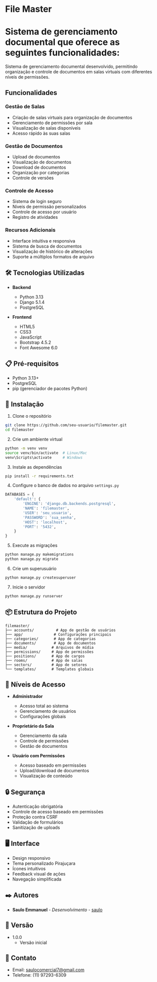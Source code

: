 # File Master


Sistema de gerenciamento documental que oferece as seguintes funcionalidades:
=======
Sistema de gerenciamento documental desenvolvido, permitindo organização e controle de documentos em salas virtuais com diferentes níveis de permissões.

## Funcionalidades

### Gestão de Salas
- Criação de salas virtuais para organização de documentos
- Gerenciamento de permissões por sala
- Visualização de salas disponíveis
- Acesso rápido às suas salas

### Gestão de Documentos
- Upload de documentos
- Visualização de documentos
- Download de documentos
- Organização por categorias
- Controle de versões

### Controle de Acesso
- Sistema de login seguro
- Níveis de permissão personalizados
- Controle de acesso por usuário
- Registro de atividades

### Recursos Adicionais
- Interface intuitiva e responsiva
- Sistema de busca de documentos
- Visualização de histórico de alterações
- Suporte a múltiplos formatos de arquivo

## 🛠️ Tecnologias Utilizadas

- **Backend**
  - Python 3.13
  - Django 5.1.4
  - PostgreSQL

- **Frontend**
  - HTML5
  - CSS3
  - JavaScript
  - Bootstrap 4.5.2
  - Font Awesome 6.0

## 📋 Pré-requisitos

- Python 3.13+
- PostgreSQL
- pip (gerenciador de pacotes Python)

## 🔧 Instalação

1. Clone o repositório
```bash
git clone https://github.com/seu-usuario/filemaster.git
cd filemaster
```

2. Crie um ambiente virtual
```bash
python -m venv venv
source venv/bin/activate  # Linux/Mac
venv\Scripts\activate     # Windows
```

3. Instale as dependências
```bash
pip install -r requirements.txt
```

4. Configure o banco de dados no arquivo `settings.py`
```python
DATABASES = {
    'default': {
        'ENGINE': 'django.db.backends.postgresql',
        'NAME': 'filemaster',
        'USER': 'seu_usuario',
        'PASSWORD': 'sua_senha',
        'HOST': 'localhost',
        'PORT': '5432',
    }
}
```

5. Execute as migrações
```bash
python manage.py makemigrations
python manage.py migrate
```

6. Crie um superusuário
```bash
python manage.py createsuperuser
```

7. Inicie o servidor
```bash
python manage.py runserver
```

## 📦 Estrutura do Projeto

```
filemaster/
├── accounts/          # App de gestão de usuários
├── app/              # Configurações principais
├── categories/       # App de categorias
├── documents/        # App de documentos
├── media/           # Arquivos de mídia
├── permissions/     # App de permissões
├── positions/       # App de cargos
├── rooms/           # App de salas
├── sectors/         # App de setores
└── templates/       # Templates globais
```

## 👥 Níveis de Acesso

- **Administrador**
  - Acesso total ao sistema
  - Gerenciamento de usuários
  - Configurações globais

- **Proprietário da Sala**
  - Gerenciamento da sala
  - Controle de permissões
  - Gestão de documentos

- **Usuário com Permissões**
  - Acesso baseado em permissões
  - Upload/download de documentos
  - Visualização de conteúdo

## 🔒 Segurança

- Autenticação obrigatória
- Controle de acesso baseado em permissões
- Proteção contra CSRF
- Validação de formulários
- Sanitização de uploads

## 🖥️ Interface

- Design responsivo
- Tema personalizado Pirajuçara
- Ícones intuitivos
- Feedback visual de ações
- Navegação simplificada

## ✒️ Autores

* **Saulo Emmanuel** - *Desenvolvimento* - [saulo](https://github.com/saulosilva2809/)

## 📌 Versão

* 1.0.0
    * Versão inicial

## 📧 Contato

* Email: saulocomercial7@gmail.com
* Telefone: (11) 97293-6309
